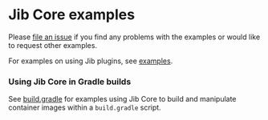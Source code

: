 # Jib Core examples

Please [file an issue](/../../issues/new) if you find any problems with the examples or would like to request other examples.

For examples on using Jib plugins, see [examples](../examples).

### Using Jib Core in Gradle builds

See [build.gradle](build.gradle) for examples using Jib Core to build and manipulate container images within a `build.gradle` script.
